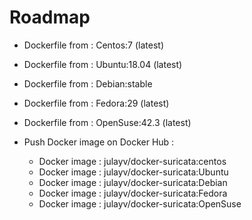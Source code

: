 # Roadmap

- Dockerfile from : Centos:7 (latest)
- Dockerfile from : Ubuntu:18.04 (latest)
- Dockerfile from : Debian:stable
- Dockerfile from : Fedora:29 (latest)
- Dockerfile from : OpenSuse:42.3 (latest)

- Push Docker image on Docker Hub :
  - Docker image : julayv/docker-suricata:centos
  - Docker image : julayv/docker-suricata:Ubuntu
  - Docker image : julayv/docker-suricata:Debian
  - Docker image : julayv/docker-suricata:Fedora
  - Docker image : julayv/docker-suricata:OpenSuse
